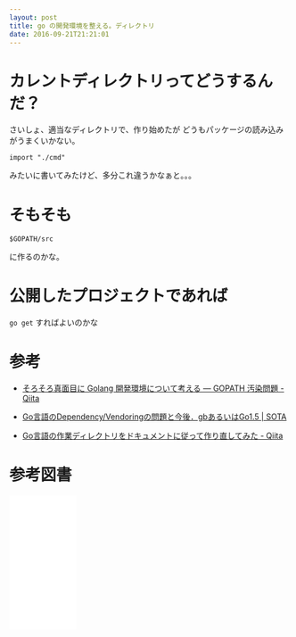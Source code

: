 ```yaml
---
layout: post
title: go の開発環境を整える。ディレクトリ
date: 2016-09-21T21:21:01
---
```


# カレントディレクトリってどうするんだ？

さいしょ、適当なディレクトリで、作り始めたが
どうもパッケージの読み込みがうまくいかない。

```
import "./cmd"
```

みたいに書いてみたけど、多分これ違うかなぁと。。。

# そもそも

```
$GOPATH/src
```

に作るのかな。

# 公開したプロジェクトであれば

```go get``` すればよいのかな


# 参考

* [そろそろ真面目に Golang 開発環境について考える — GOPATH 汚染問題 - Qiita](http://qiita.com/spiegel-im-spiegel/items/73ebc684b5807277b7e2)

* [Go言語のDependency/Vendoringの問題と今後．gbあるいはGo1.5 \| SOTA](http://deeeet.com/writing/2015/06/26/golang-dependency-vendoring/)

* [Go言語の作業ディレクトリをドキュメントに従って作り直してみた - Qiita](http://qiita.com/ttsuzo/items/45eb4fc269986df9122c)

# 参考図書

<iframe style="width:120px;height:240px;" marginwidth="0" marginheight="0" scrolling="no" frameborder="0" src="//rcm-fe.amazon-adsystem.com/e/cm?lt1=_blank&bc1=000000&IS2=1&bg1=FFFFFF&fc1=000000&lc1=0000FF&t=mi3002-22&o=9&p=8&l=as4&m=amazon&f=ifr&ref=as_ss_li_til&asins=4621300253&linkId=54b7e05ab6406ca0d71627d0bd6794ab"></iframe>
